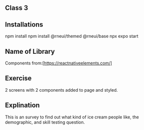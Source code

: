 ## Class 3

## Installations

npm install
npm install @rneui/themed @rneui/base
npx expo start

## Name of Library

Components from:[https://reactnativeelements.com/]

## Exercise

2 screens with 2 components added to page and styled.

## Explination

This is an survey to find out what kind of ice cream people like, the demographic, and skill testing question.
